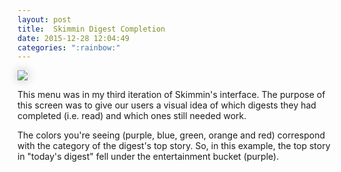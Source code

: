 ```yaml
---
layout: post
title:  Skimmin Digest Completion
date: 2015-12-28 12:04:49
categories: ":rainbow:"
---
```


<img style="box-shadow: 0 0 15px rgba(0, 0, 0, .25);" src="http://i.imgur.com/zVgdXPF.png">

<p>This menu was in my third iteration of Skimmin's interface. The purpose of this screen was to give our users a visual idea of which digests they had completed (i.e. read) and which ones still needed work.  

<p>The colors you're seeing (purple, blue, green, orange and red) correspond with the category of the digest's top story. So, in this example, the top story in "today's digest" fell under the entertainment bucket (purple).

